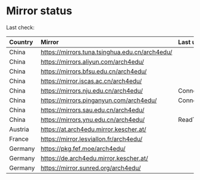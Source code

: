 <script src="./time.js"></script>
# Mirror status
Last check: <script type="text/javascript">localize(1679502333.3981686);</script>

|Country|Mirror|Last update|
|:------|:-----|:----------|
|China|https://mirrors.tuna.tsinghua.edu.cn/arch4edu/|<script type="text/javascript">localize(1679467203);</script>|
|China|https://mirrors.aliyun.com/arch4edu/|<script type="text/javascript">localize(1679380416);</script>|
|China|https://mirrors.bfsu.edu.cn/arch4edu/|<script type="text/javascript">localize(1679467203);</script>|
|China|https://mirror.iscas.ac.cn/arch4edu/|<script type="text/javascript">localize(1679467203);</script>|
|China|https://mirrors.nju.edu.cn/arch4edu/|ConnectionError|
|China|https://mirrors.pinganyun.com/arch4edu/|ConnectionError|
|China|https://mirrors.sau.edu.cn/arch4edu/|<script type="text/javascript">localize(1673850842);</script>|
|China|https://mirrors.ynu.edu.cn/arch4edu/|ReadTimeout|
|Austria|https://at.arch4edu.mirror.kescher.at/|<script type="text/javascript">localize(1679467203);</script>|
|France|https://mirror.lesviallon.fr/arch4edu/|<script type="text/javascript">localize(1679467203);</script>|
|Germany|https://pkg.fef.moe/arch4edu/|<script type="text/javascript">localize(1679467203);</script>|
|Germany|https://de.arch4edu.mirror.kescher.at/|<script type="text/javascript">localize(1679467203);</script>|
|Germany|https://mirror.sunred.org/arch4edu/|<script type="text/javascript">localize(1679467203);</script>|

<script src="./tablefilter/tablefilter.js"></script>
<script src="./table.js"></script>